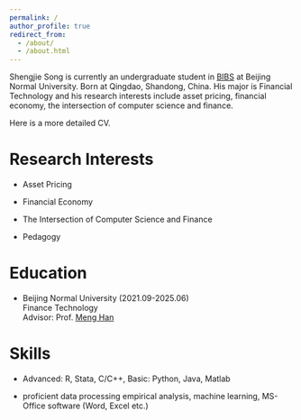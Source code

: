 ```yaml
---
permalink: /
author_profile: true
redirect_from: 
  - /about/
  - /about.html
---
```


Shengjie Song is currently an undergraduate student in [BIBS](https://bibs.bnu.edu.cn/) at Beijing Normal University. Born at Qingdao, Shandong, China. His major is Financial Technology and his research interests include asset pricing, financial economy, the intersection of computer science and finance.

Here is a more detailed CV.

Research Interests
====
* Asset Pricing

* Financial Economy
  
* The Intersection of Computer Science and Finance
  
* Pedagogy

Education
====
* Beijing Normal University (2021.09-2025.06)  
  Finance Technology  
  Advisor: Prof. [Meng Han](https://bibs.bnu.edu.cn/teachers/qzjs/587d80e0309b4d559299abec5d16924b.htm)

Skills
===
* Advanced: R, Stata, C/C++, Basic: Python, Java, Matlab
  
* proficient data processing empirical analysis, machine learning, MS-Office software (Word, Excel etc.)





